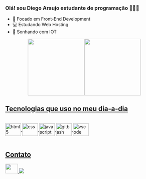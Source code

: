 ### Olá! sou Diego Araujo  estudante de programação 👨🏾‍💻

- 🔭 Focado em Front-End Development
- 💻 Estudando Web Hosting
- 🚀 Sonhando com IOT

<div align = "center">
  <a href="https://github.com/coderdiego">
  <img height = "180em" src = "https://github-readme-stats.vercel.app/api?username=coderdiego&show_icons=true&theme=onedark&include_all_commits=true&count_private=true" /><img height = "180em" src = "https://github-readme-stats.vercel.app/api/top-langs/?username=coderdiego&layout=compact&langs_count=7&theme=onedark" />
</div>
  
  ## Tecnologias que uso no meu dia-a-dia
  <div style="display: inline_block"><br/>
    <img align="center" alt="html5" height="40" width="50" src="https://cdn.jsdelivr.net/gh/devicons/devicon/icons/html5/html5-original.svg" />
    <img align="center" alt="css" height="40" width="50" src="https://cdn.jsdelivr.net/gh/devicons/devicon/icons/css3/css3-original.svg" />
    <img align="center" alt="javascript" height="40" width="50" src="https://cdn.jsdelivr.net/gh/devicons/devicon/icons/javascript/javascript-original.svg" />
    <img align="center" alt="gitbash" height="40" width="50" src="https://cdn.jsdelivr.net/gh/devicons/devicon/icons/git/git-plain.svg" />
     <img align="center" alt="vscode" height="40" width="50" src="https://cdn.jsdelivr.net/gh/devicons/devicon/icons/vscode/vscode-original.svg" />
  </div><br/>
  
   ##  Contato
  <div>
    <a href="https://www.linkedin.com/in/diego-araujo-38a905210/"> <img height="30" width="40"src = "https://cdn.jsdelivr.net/gh/devicons/devicon/icons/linkedin/linkedin-original.svg"> </a>
 <a href="mailto:diego.ab.eletricista@gmail.com"> <img src = "https://img.shields.io/badge/Gmail-D14836?style=for-the-badge&logo=gmail&logoColor=white"> </ a>
  </div>
